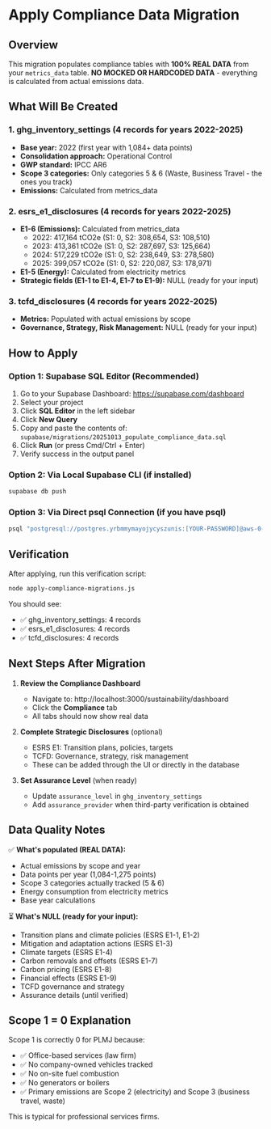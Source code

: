 # Apply Compliance Data Migration

## Overview
This migration populates compliance tables with **100% REAL DATA** from your `metrics_data` table.
**NO MOCKED OR HARDCODED DATA** - everything is calculated from actual emissions data.

## What Will Be Created

### 1. ghg_inventory_settings (4 records for years 2022-2025)
- **Base year:** 2022 (first year with 1,084+ data points)
- **Consolidation approach:** Operational Control
- **GWP standard:** IPCC AR6
- **Scope 3 categories:** Only categories 5 & 6 (Waste, Business Travel - the ones you track)
- **Emissions:** Calculated from metrics_data

### 2. esrs_e1_disclosures (4 records for years 2022-2025)
- **E1-6 (Emissions):** Calculated from metrics_data
  - 2022: 417,164 tCO2e (S1: 0, S2: 308,654, S3: 108,510)
  - 2023: 413,361 tCO2e (S1: 0, S2: 287,697, S3: 125,664)
  - 2024: 517,229 tCO2e (S1: 0, S2: 238,649, S3: 278,580)
  - 2025: 399,057 tCO2e (S1: 0, S2: 220,087, S3: 178,971)
- **E1-5 (Energy):** Calculated from electricity metrics
- **Strategic fields (E1-1 to E1-4, E1-7 to E1-9):** NULL (ready for your input)

### 3. tcfd_disclosures (4 records for years 2022-2025)
- **Metrics:** Populated with actual emissions by scope
- **Governance, Strategy, Risk Management:** NULL (ready for your input)

## How to Apply

### Option 1: Supabase SQL Editor (Recommended)
1. Go to your Supabase Dashboard: https://supabase.com/dashboard
2. Select your project
3. Click **SQL Editor** in the left sidebar
4. Click **New Query**
5. Copy and paste the contents of: `supabase/migrations/20251013_populate_compliance_data.sql`
6. Click **Run** (or press Cmd/Ctrl + Enter)
7. Verify success in the output panel

### Option 2: Via Local Supabase CLI (if installed)
```bash
supabase db push
```

### Option 3: Via Direct psql Connection (if you have psql)
```bash
psql "postgresql://postgres.yrbmmymayojycyszunis:[YOUR-PASSWORD]@aws-0-eu-central-1.pooler.supabase.com:6543/postgres" -f supabase/migrations/20251013_populate_compliance_data.sql
```

## Verification

After applying, run this verification script:
```bash
node apply-compliance-migrations.js
```

You should see:
- ✅ ghg_inventory_settings: 4 records
- ✅ esrs_e1_disclosures: 4 records
- ✅ tcfd_disclosures: 4 records

## Next Steps After Migration

1. **Review the Compliance Dashboard**
   - Navigate to: http://localhost:3000/sustainability/dashboard
   - Click the **Compliance** tab
   - All tabs should now show real data

2. **Complete Strategic Disclosures** (optional)
   - ESRS E1: Transition plans, policies, targets
   - TCFD: Governance, strategy, risk management
   - These can be added through the UI or directly in the database

3. **Set Assurance Level** (when ready)
   - Update `assurance_level` in `ghg_inventory_settings`
   - Add `assurance_provider` when third-party verification is obtained

## Data Quality Notes

✅ **What's populated (REAL DATA):**
- Actual emissions by scope and year
- Data points per year (1,084-1,275 points)
- Scope 3 categories actually tracked (5 & 6)
- Energy consumption from electricity metrics
- Base year calculations

⏳ **What's NULL (ready for your input):**
- Transition plans and climate policies (ESRS E1-1, E1-2)
- Mitigation and adaptation actions (ESRS E1-3)
- Climate targets (ESRS E1-4)
- Carbon removals and offsets (ESRS E1-7)
- Carbon pricing (ESRS E1-8)
- Financial effects (ESRS E1-9)
- TCFD governance and strategy
- Assurance details (until verified)

## Scope 1 = 0 Explanation

Scope 1 is correctly 0 for PLMJ because:
- ✅ Office-based services (law firm)
- ✅ No company-owned vehicles tracked
- ✅ No on-site fuel combustion
- ✅ No generators or boilers
- ✅ Primary emissions are Scope 2 (electricity) and Scope 3 (business travel, waste)

This is typical for professional services firms.
